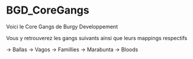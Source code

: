 # BGD_CoreGangs

Voici le Core Gangs de Burgy Developpement

Vous y retrouverez les gangs suivants ainsi que leurs mappings respectifs

-> Ballas
-> Vagos
-> Famillies
-> Marabunta
-> Bloods
